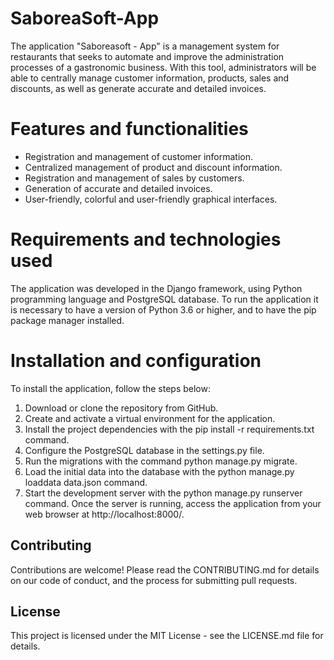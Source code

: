 # SaboreaSoft-App
The application "Saboreasoft - App" is a management system for restaurants that seeks to automate and improve the administration processes of a gastronomic business. With this tool, administrators will be able to centrally manage customer information, products, sales and discounts, as well as generate accurate and detailed invoices.

# Features and functionalities
- Registration and management of customer information.
- Centralized management of product and discount information.
- Registration and management of sales by customers.
- Generation of accurate and detailed invoices.
- User-friendly, colorful and user-friendly graphical interfaces.

# Requirements and technologies used
The application was developed in the Django framework, using Python programming language and PostgreSQL database. To run the application it is necessary to have a version of Python 3.6 or higher, and to have the pip package manager installed.

# Installation and configuration
To install the application, follow the steps below:
1. Download or clone the repository from GitHub.
2. Create and activate a virtual environment for the application.
3. Install the project dependencies with the pip install -r requirements.txt command.
4. Configure the PostgreSQL database in the settings.py file.
5. Run the migrations with the command python manage.py migrate.
6. Load the initial data into the database with the python manage.py loaddata data.json command.
7. Start the development server with the python manage.py runserver command.
Once the server is running, access the application from your web browser at http://localhost:8000/.

## Contributing
Contributions are welcome! Please read the CONTRIBUTING.md for details on our code of conduct, and the process for submitting pull requests.

## License
This project is licensed under the MIT License - see the LICENSE.md file for details.
